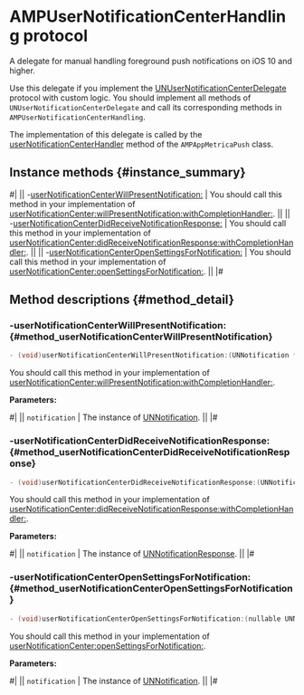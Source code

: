 # AMPUserNotificationCenterHandling protocol

A delegate for manual handling foreground push notifications on iOS 10 and higher.

Use this delegate if you implement the [UNUserNotificationCenterDelegate](https://developer.apple.com/documentation/usernotifications/unusernotificationcenterdelegate?language=objc) protocol with custom logic. You should implement all methods of `UNUserNotificationCenterDelegate` and call its corresponding methods in `AMPUserNotificationCenterHandling`.

The implementation of this delegate is called by the [userNotificationCenterHandler](AMPAppMetricaPush.md#method_userNotificationCenterHandler) method of the `AMPAppMetricaPush` class.

## Instance methods {#instance_summary}

#|
|| -[userNotificationCenterWillPresentNotification:](#method_userNotificationCenterWillPresentNotification) | You should call this method in your implementation of [userNotificationCenter:willPresentNotification:withCompletionHandler:](https://developer.apple.com/documentation/usernotifications/unusernotificationcenterdelegate/1649518-usernotificationcenter?language=objc). ||
|| -[userNotificationCenterDidReceiveNotificationResponse:](#method_userNotificationCenterDidReceiveNotificationResponse) | You should call this method in your implementation of [userNotificationCenter:didReceiveNotificationResponse:withCompletionHandler:](https://developer.apple.com/documentation/usernotifications/unusernotificationcenterdelegate/1649501-usernotificationcenter?language=objc). ||
|| -[userNotificationCenterOpenSettingsForNotification:](#method_userNotificationCenterOpenSettingsForNotification) | You should call this method in your implementation of [userNotificationCenter:openSettingsForNotification:](https://developer.apple.com/documentation/usernotifications/unusernotificationcenterdelegate/2981869-usernotificationcenter?language=objc). ||
|#

## Method descriptions {#method_detail}

### -userNotificationCenterWillPresentNotification: {#method_userNotificationCenterWillPresentNotification}

```objectivec translate=no
- (void)userNotificationCenterWillPresentNotification:(UNNotification *)notification
```

You should call this method in your implementation of [userNotificationCenter:willPresentNotification:withCompletionHandler:](https://developer.apple.com/documentation/usernotifications/unusernotificationcenterdelegate/1649518-usernotificationcenter?language=objc).

**Parameters:**

#|
|| `notification` | The instance of [UNNotification](https://developer.apple.com/documentation/usernotifications/unnotification). ||
|#

### -userNotificationCenterDidReceiveNotificationResponse: {#method_userNotificationCenterDidReceiveNotificationResponse}

```objectivec translate=no
- (void)userNotificationCenterDidReceiveNotificationResponse:(UNNotificationResponse *)response;
```

You should call this method in your implementation of [userNotificationCenter:didReceiveNotificationResponse:withCompletionHandler:](https://developer.apple.com/documentation/usernotifications/unusernotificationcenterdelegate/1649501-usernotificationcenter?language=objc).

**Parameters:**

#|
|| `notification` | The instance of [UNNotificationResponse](https://developer.apple.com/documentation/usernotifications/unnotificationresponse). ||
|#

### -userNotificationCenterOpenSettingsForNotification: {#method_userNotificationCenterOpenSettingsForNotification}

```objectivec translate=no
- (void)userNotificationCenterOpenSettingsForNotification:(nullable UNNotification *)notification API_AVAILABLE(ios(12.0));
```

You should call this method in your implementation of [userNotificationCenter:openSettingsForNotification:](https://developer.apple.com/documentation/usernotifications/unusernotificationcenterdelegate/2981869-usernotificationcenter?language=objc).

**Parameters:**

#|
|| `notification` | The instance of [UNNotification](https://developer.apple.com/documentation/usernotifications/unnotification). ||
|#
